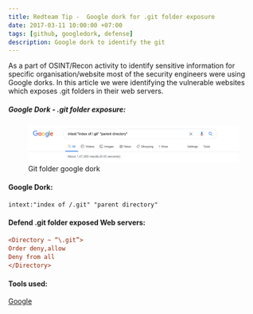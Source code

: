 ```yaml
---
title: Redteam Tip -  Google dork for .git folder exposure
date: 2017-03-11 10:00:00 +07:00
tags: [github, googledork, defense]
description: Google dork to identify the git
---
```


As a part of OSINT/Recon activity to identify sensitive information for specific organisation/website most of the security engineers were using Google dorks. In this article we were identifying the vulnerable websites which exposes .git folders in their web servers.

##### Google Dork - .git folder exposure:

<figure>
<img src="/redteam-git-config-googledork/gdrkgit.png" alt="Google dork">
<figcaption> Git folder google dork </figcaption>
</figure>


#### Google Dork:
```text
intext:"index of /.git" "parent directory"
```
#### Defend .git folder exposed Web servers:
```cfg
<Directory ~ “\.git”>
Order deny,allow
Deny from all
</Directory>
```

#### Tools used:
[Google](https://www.google.com)
